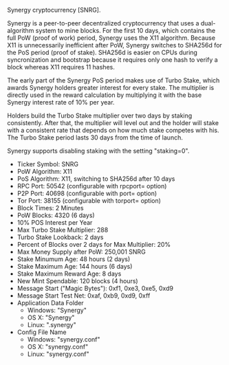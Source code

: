 Synergy cryptocurrency [SNRG].

Synergy is a peer-to-peer decentralized cryptocurrency that
uses a dual-algorithm system to mine blocks. For the first 10
days, which contains the full PoW (proof of work) period,
Synergy uses the X11 algorithm. Because X11 is unnecessarily
inefficient after PoW, Synergy switches to SHA256d for
the PoS period (proof of stake). SHA256d
is easier on CPUs during syncronization and bootstrap
because it requires only one hash to
verify a block whereas X11 requires 11 hashes.

The early part of the Synergy PoS period makes use
of Turbo Stake, which awards Synergy holders greater
interest for every stake. The multiplier is directly
used in the reward calculation by multiplying it
with the base Synergy interest rate of 10% per year.

Holders build the Turbo
Stake multiplier over two days by staking consistently.
After that, the multiplier will level out and the
holder will stake with a consistent rate that depends
on how much stake competes with his. The Turbo Stake
period lasts 30 days from the time of launch.

Synergy supports disabling staking with the setting
"staking=0".

* Ticker Symbol: SNRG
* PoW Algorithm: X11
* PoS Algorithm: X11, switching to SHA256d after 10 days
* RPC Port: 50542 (configurable with rpcport= option)
* P2P Port: 40698 (configurable with port= option)
* Tor Port: 38155 (configurable with torport= option)
* Block Times: 2 Minutes
* PoW Blocks: 4320 (6 days)
* 10% POS Interest per Year
* Max Turbo Stake Multiplier: 288
* Turbo Stake Lookback: 2 days
* Percent of Blocks over 2 days for Max Multiplier: 20%
* Max Money Supply after PoW: 250,001 SNRG
* Stake Minumum Age: 48 hours (2 days)
* Stake Maximum Age: 144 hours (6 days)
* Stake Maximum Reward Age: 8 days
* New Mint Spendable: 120 blocks (4 hours)
* Message Start ("Magic Bytes"): 0xf1, 0xe3, 0xe5, 0xd9
* Message Start Test Net: 0xaf, 0xb9, 0xd9, 0xff
* Application Data Folder
     - Windows: "Synergy"
     - OS X: "Synergy"
     - Linux: ".synergy"
* Config File Name
     - Windows: "synergy.conf"
     - OS X: "synergy.conf"
     - Linux: "synergy.conf"
